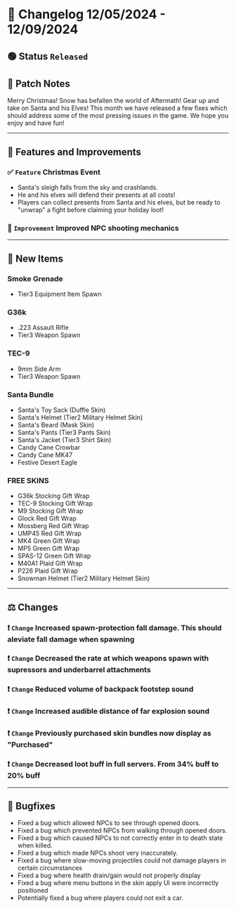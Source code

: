 # :bookmark_tabs:  Changelog 12/05/2024 - 12/09/2024

## :green_circle: Status `Released`

## :speech_balloon: Patch Notes
Merry Christmas! Snow has befallen the world of Aftermath! Gear up and take on Santa and his Elves! This month we have released a few fixes which should address some of the most pressing issues in the game. We hope you enjoy and have fun!
________

## :loudspeaker: Features and Improvements

### :white_check_mark: `Feature` Christmas Event
- Santa's sleigh falls from the sky and crashlands.
- He and his elves will defend their presents at all costs!
- Players can collect presents from Santa and his elves, but be ready to "unwrap" a fight before claiming your holiday loot!

### :arrow_up_small: `Improvement` Improved NPC shooting mechanics

________

## :gun: New Items

### Smoke Grenade
- Tier3 Equipment Item Spawn

### G36k
- .223 Assault Rifle
- Tier3 Weapon Spawn
  
### TEC-9
- 9mm Side Arm
- Tier3 Weapon Spawn

### Santa Bundle
- Santa's Toy Sack (Duffle Skin)
- Santa's Helmet (Tier2 Military Helmet Skin)
- Santa's Beard (Mask Skin)
- Santa's Pants (Tier3 Pants Skin)
- Santa's Jacket (Tier3 Shirt Skin)
- Candy Cane Crowbar
- Candy Cane MK47
- Festive Desert Eagle

### FREE SKINS
- G36k Stocking Gift Wrap
- TEC-9 Stocking Gift Wrap
- M9 Stocking Gift Wrap
- Glock Red Gift Wrap
- Mossberg Red Gift Wrap
- UMP45 Red Gift Wrap
- MK4 Green Gift Wrap
- MP5 Green Gift Wrap
- SPAS-12 Green Gift Wrap
- M40A1 Plaid Gift Wrap
- P226 Plaid Gift Wrap
- Snowman Helmet (Tier2 Military Helmet Skin)

________

## :balance_scale: Changes

### :exclamation: `Change` Increased spawn-protection fall damage. This should aleviate fall damage when spawning

### :exclamation: `Change` Decreased the rate at which weapons spawn with supressors and underbarrel attachments

### :exclamation: `Change` Reduced volume of backpack footstep sound

### :exclamation: `Change` Increased audible distance of far explosion sound

### :exclamation: `Change` Previously purchased skin bundles now display as "Purchased"

### :exclamation: `Change` Decreased loot buff in full servers. From 34% buff to 20% buff

________

## :bug: Bugfixes
- Fixed a bug which allowed NPCs to see through opened doors.
- Fixed a bug which prevented NPCs from walking through opened doors.
- Fixed a bug which caused NPCs to not correctly enter in to death state when killed.
- Fixed a bug which made NPCs shoot very inaccurately.
- Fixed a bug where slow-moving projectiles could not damage players in certain circumstances
- Fixed a bug where health drain/gain would not properly display
- Fixed a bug where menu buttons in the skin apply UI were incorrectly positioned
- Potentially fixed a bug where players could not exit a car.
